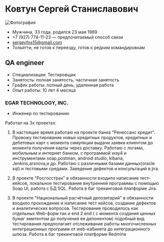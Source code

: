 # Ковтун Сергей Станиславович

![Фотография](https://img.hhcdn.ru/photo/545854495.jpeg?t=1683722261&h=ZunhPamGIfTKDF1Yup6SdQ)

- Мужчина, 33 года, родился 23 мая 1989
- +7 (927) 774-11-23 — предпочитаемый способ связи
- sergeyfns15@gmail.com
- Тольятти, не готов к переезду, готов к редким командировкам

## QA engineer

- Специализации: Тестировщик
- Занятость: полная занятость, частичная занятость
- График работы: полный день, удаленная работа
- Опыт работы: 10 лет 4 месяца

### EGAR TECHNOLOGY, INC.

- Инженер по тестированию


Работал на 3х проектах:

1. В настоящее время работаю на проекте банка "Ренессанс кредит". Провожу тестирование новых кредитных продуктов, кредитных и дебетовых карт с момента симуляции выдачи заявки клиентом до момента получения карты через доставку. Работаю с логами, мобильным и интернет банком, с программой way4 и инструментами soap,postman, android studio, kibana, Jenkins,arsnova,и др. Работаю с различными базами данных(oracle sql) и тестовыми средами. Заведение дефектов и консультаций в jira.

2. В проекте "Росгосстрах" в обязанности входило написание тест-кейсов, локальное тестирование внутренней программы с помощью Soap UI, работа с БД SQL. Работа в баг трекинговой платформе Jira.

3. В проекте "Национальный расчётный депозитарий" в обязанности входило прохождение и написание тест кейсов, создание дефектов и аналитических вопросов. Тестирование проводилось как отдельных Web-форм так и end 2 end ( с момента создания ценных бумаг эмитентом до получения ее депонентом) подобный вид тестирования предполагает отслеживание работы многочисленных интеграционных программ от web-кабинета до интеграционного шлюза. Работа в баг трекинговой платформе Redmine

